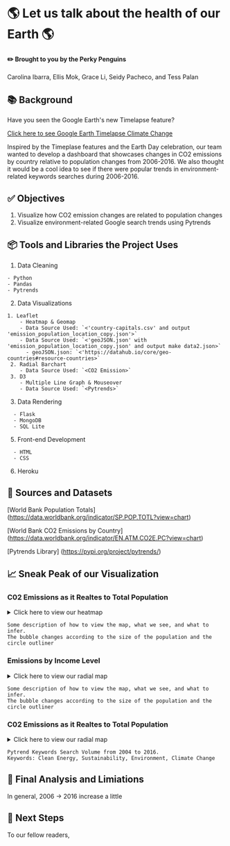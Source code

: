 # :earth_americas: Let us talk about the health of our Earth :earth_americas:

#### :pencil2:  Brought to you by the Perky Penguins 
Carolina Ibarra, Ellis Mok, Grace Li, Seidy Pacheco, and Tess Palan

## :books: Background
Have you seen the Google Earth's new Timelapse feature?

[Click here to see Google Earth Timelapse Climate Change](https://www.ecowatch.com/google-earth-timelapse-climate-change-2652595487.html)

Inspired by the Timeplase features and the Earth Day celebration, our team wanted to develop a dashboard that showcases changes in CO2 emissions by country relative to population changes from 2006-2016. We also thought it would be a cool idea to see if there were popular trends in environment-related keywords searches during 2006-2016. 

## :white_check_mark: Objectives
1. Visualize how CO2 emission changes are related to population changes
2. Visualize environment-related Google search trends using Pytrends

## :package: Tools and Libraries the Project Uses
1. Data Cleaning

```
- Python
- Pandas
- Pytrends
```

2. Data Visualizations

```
1. Leaflet
    - Heatmap & Geomap
    - Data Source Used: `<'country-capitals.csv' and output 'emission_population_location_copy.json'>` 
    - Data Source Used: `<'geoJSON.json' with 'emission_population_location_copy.json' and output make data2.json>` 
      - geoJSON.json: `<'https://datahub.io/core/geo-countries#resource-countries>` 
 2. Radial Barchart
    - Data Source Used: `<CO2 Emission>`
 3. D3
    - Multiple Line Graph & Mouseover 
    - Data Source Used: `<Pytrends>`
```
 
3. Data Rendering

```
  - Flask
  - MongoDB
  - SQL Lite
```

5. Front-end Development

```
  - HTML
  - CSS
```

6. Heroku


## :open_file_folder: Sources and Datasets 
[World Bank Population Totals] (https://data.worldbank.org/indicator/SP.POP.TOTL?view=chart)

[World Bank CO2 Emissions by Country] (https://data.worldbank.org/indicator/EN.ATM.CO2E.PC?view=chart)

[Pytrends Library] (https://pypi.org/project/pytrends/)

## :chart_with_upwards_trend: Sneak Peak of our Visualization
### C02 Emissions as it Realtes to Total Population 
<details>
<summary>Click here to view our heatmap</summary>
 ![image](https://user-images.githubusercontent.com/75353991/117095612-a6daa000-ad1b-11eb-8dec-dfdef4b9176a.png)
</details>

```
Some description of how to view the map, what we see, and what to infer. 
The bubble changes according to the size of the population and the circle outliner 
```

### Emissions by Income Level
<details>
<summary>Click here to view our radial map</summary>

 ![image](https://user-images.githubusercontent.com/75353991/117095612-a6daa000-ad1b-11eb-8dec-dfdef4b9176a.png)
 
</details>

```
Some description of how to view the map, what we see, and what to infer. 
The bubble changes according to the size of the population and the circle outliner 
```

### C02 Emissions as it Realtes to Total Population 
<details>
<summary>Click here to view our radial map</summary>

 ![image](https://user-images.githubusercontent.com/75353991/117392111-40ce5400-aea6-11eb-8e04-49c7830ce430.png)
 
</details>

```
Pytrend Keywords Search Volume from 2004 to 2016.
Keywords: Clean Energy, Sustainability, Environment, Climate Change 
```

## :gift: Final Analysis and Limiations
In general, 2006 -> 2016 increase a little 

## :star_struck: Next Steps
To our fellow readers, 

